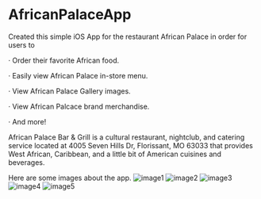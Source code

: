 # AfricanPalaceApp

Created this simple iOS App for the restaurant African Palace in order for users to 

· Order their favorite African food.

· Easily view African Palace in-store menu. 

· View African Palace Gallery images.

· View African Palcace brand merchandise.

· And more!

African Palace Bar & Grill is a cultural restaurant, nightclub, 
and catering service located at 4005 Seven Hills Dr, Florissant, MO 63033 that provides 
West African, Caribbean, and a little bit of American cuisines and beverages.

Here are some images about the app.
![image1](https://user-images.githubusercontent.com/24784219/181008303-e4f33ba1-7240-4db3-8b8a-69b8e8b5642c.jpeg)
![image2](https://user-images.githubusercontent.com/24784219/181008325-15bbc338-4606-4a24-ad80-2eb88f7d4369.jpeg)
![image3](https://user-images.githubusercontent.com/24784219/181008332-e7032b43-c023-4e27-888f-673ca6dd8c2a.jpeg)
![image4](https://user-images.githubusercontent.com/24784219/181008345-55b17d4a-c02f-4215-ab91-78ec2a1cf32a.jpeg)
![image5](https://user-images.githubusercontent.com/24784219/181008358-a474fe67-23b8-4ff6-99d4-0b0a45ff9c23.jpeg)
